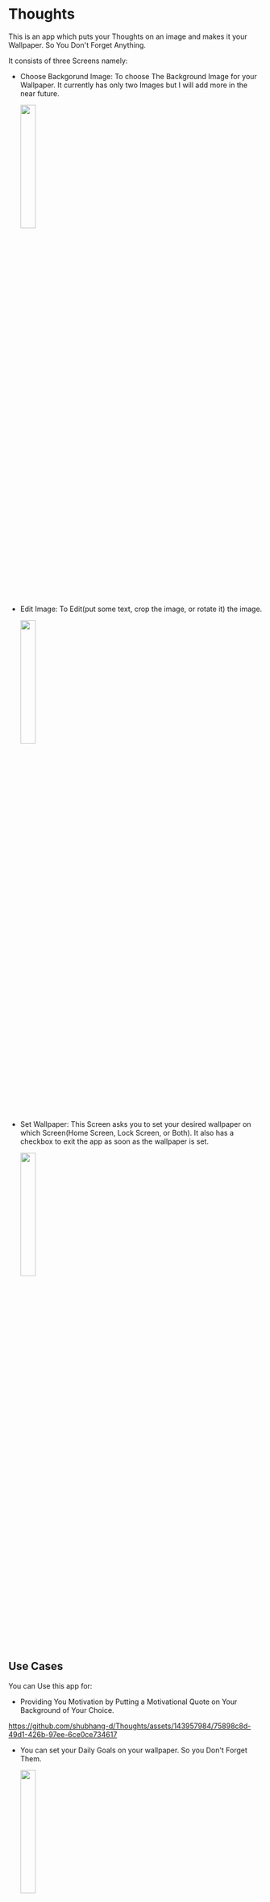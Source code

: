# Thoughts

This is an app which puts your Thoughts on an image and makes it your Wallpaper.
So You Don't Forget Anything.

It consists of three Screens namely:
- Choose Backgorund Image: To choose The Background Image for your Wallpaper. It currently has only two Images but I will add more in the near future.

  <img src="https://github.com/shubhang-d/Thoughts/assets/143957984/03c94498-ba1d-4112-9dc3-41a7fe77d32f)" width="25%" height="25%">

- Edit Image: To Edit(put some text, crop the image, or rotate it) the image.

  <img src="https://github.com/shubhang-d/Thoughts/assets/143957984/00a9ffeb-d257-4042-ada8-b9a0cc31c544" width="25%" height="25%">
- Set Wallpaper: This Screen asks you to set your desired wallpaper on which Screen(Home Screen, Lock Screen, or Both). It also has a checkbox to exit the app as soon as the wallpaper is set.

  <img src="https://github.com/shubhang-d/Thoughts/assets/143957984/5833b9ac-26c9-4c4f-9607-0f6ba7ba5583" width="25%" height="25%">

## Use Cases


You can Use this app for:

- Providing You Motivation by Putting a Motivational Quote on Your Background of Your Choice.

https://github.com/shubhang-d/Thoughts/assets/143957984/75898c8d-49d1-426b-97ee-6ce0ce734617


- You can set your Daily Goals on your wallpaper. So you Don't Forget Them.

  <img src="https://github.com/shubhang-d/Thoughts/assets/143957984/e6668f20-d98f-4fa2-bec9-fd9b14803e84" width="25%" height="25%">
- You can make your inner feelings speak out loud by putting those feelings on Your Wallpaper.

  <img src="https://github.com/shubhang-d/Thoughts/assets/143957984/f70f6fda-8397-424a-a2c6-1800dccf6b1f" width="25%" height="25%">
- You can add a funny Quote/Joke on your lock screen to Keep your phone away from unknown Hands ;)
  
   <img src="https://github.com/shubhang-d/Thoughts/assets/143957984/f37293b4-51cd-4428-80b6-64313731f979" width="25%" height="25%">
- and WHAT NOT!!

## Getting Started

- You Can `Git clone` this repository in your desktop and just Hit RUN.

That's it.


## How to Add a Simple Quote on the Ap

https://github.com/shubhang-d/Thoughts/assets/143957984/c4406341-9013-4937-8d4a-c286ffef782f



## Future Changes

- Planning to add more images in the Choose Background Image Section.
- A SQL database will be added for user to put their own images in the Choose Background Section.
- SQL Database will store all the edited images. So, the User can switch to previously created wallpapers without creating them again.
- Maybe I'll make an apk file for it and put it on play Store.

AND For Conclusion, I just want to say that
> I am Open To Ideas.

<div id="badges">
  <a href="https://www.linkedin.com/in/shubhang-dixit/">
    <img src="https://img.shields.io/badge/LinkedIn-blue?style=for-the-badge&logo=linkedin&logoColor=white" alt="LinkedIn Badge"/>
  </a>
  <a href="https://twitter.com/shubhang_dixit">
    <img src="https://img.shields.io/badge/Twitter-blue?style=for-the-badge&logo=twitter&logoColor=white" alt="Twitter Badge"/>
  </a>
  <br>
  and this is my 
  <a  href="https://instagram.com/shubhang._.d" target="_blank">
    Instagram
  </a>
</div>
<br>
Feel Free to Follow ;)

